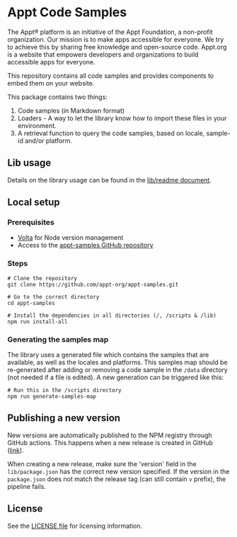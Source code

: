 # Appt Code Samples

The Appt® platform is an initiative of the Appt Foundation, a non-profit organization. Our mission is to make apps
accessible for everyone. We try to achieve this by sharing free knowledge and open-source code. Appt.org is a website
that empowers developers and organizations to build accessible apps for everyone.

This repository contains all code samples and provides components to embed them on your website.

This package contains two things:

1. Code samples (in Markdown format)
2. Loaders - A way to let the library know how to import these files in your environment.
3. A retrieval function to query the code samples, based on locale, sample-id and/or platform.

## Lib usage

Details on the library usage can be found in the [lib/readme document](/lib/README.md).

## Local setup

### Prerequisites

<!-- 
   Which software or libraries are needed to be able to install this project?
 -->

- [Volta](https://volta.sh/) for Node version management
- Access to the [appt-samples GitHub repository](https://github.com/appt-org/appt-samples)

### Steps

```shell
# Clone the repository
git clone https://github.com/appt-org/appt-samples.git

# Go to the correct directory
cd appt-samples

# Install the dependencies in all directories (/, /scripts & /lib)
npm run install-all
```

### Generating the samples map

The library uses a generated file which contains the samples that are available, as well as the locales and platforms.
This samples map should be re-generated after adding or removing a code sample in the `/data` directory (not needed if a
file is edited). A new generation can be triggered like this:

```shell
# Run this in the /scripts directory
npm run generate-samples-map
```

## Publishing a new version

New versions are automatically published to the NPM registry through GitHub actions. This happens when a new release is
created in GitHub ([link](https://github.com/appt-org/appt-samples/releases/new)).

When creating a new release, make sure the 'version' field in the `lib/package.json` has the correct new version
specified. If the version in the `package.json` does not match the release tag (can still contain `v` prefix), the
pipeline fails.

## License

See the [LICENSE file](./LICENSE) for licensing information.
